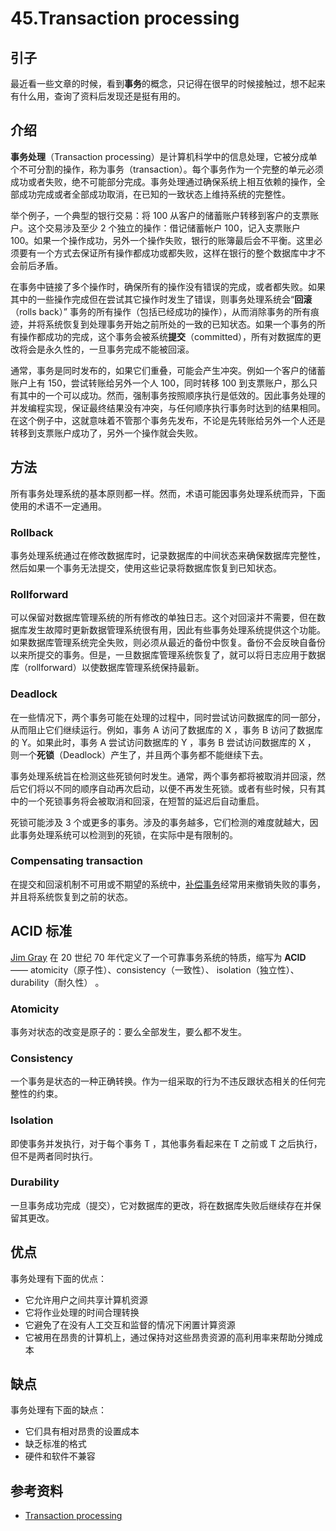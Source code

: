 # 45.Transaction processing
## <a name="reason"></a> 引子
最近看一些文章的时候，看到**事务**的概念，只记得在很早的时候接触过，想不起来有什么用，查询了资料后发现还是挺有用的。

## 介绍
**事务处理**（Transaction processing）是计算机科学中的信息处理，它被分成单个不可分割的操作，称为事务（transaction）。每个事务作为一个完整的单元必须成功或者失败，绝不可能部分完成。事务处理通过确保系统上相互依赖的操作，全部成功完成或者全部成功取消，在已知的一致状态上维持系统的完整性。

举个例子，一个典型的银行交易：将 100 从客户的储蓄账户转移到客户的支票账户。这个交易涉及至少 2 个独立的操作：借记储蓄帐户 100，记入支票账户 100。如果一个操作成功，另外一个操作失败，银行的账簿最后会不平衡。这里必须要有一个方式去保证所有操作都成功或都失败，这样在银行的整个数据库中才不会前后矛盾。

在事务中链接了多个操作时，确保所有的操作没有错误的完成，或者都失败。如果其中的一些操作完成但在尝试其它操作时发生了错误，则事务处理系统会“**回滚**（rolls back）” 事务的所有操作（包括已经成功的操作），从而消除事务的所有痕迹，并将系统恢复到处理事务开始之前所处的一致的已知状态。如果一个事务的所有操作都成功的完成，这个事务会被系统**提交**（committed），所有对数据库的更改将会是永久性的，一旦事务完成不能被回滚。

通常，事务是同时发布的，如果它们重叠，可能会产生冲突。例如一个客户的储蓄账户上有 150，尝试转账给另外一个人 100，同时转移 100 到支票账户，那么只有其中的一个可以成功。然而，强制事务按照顺序执行是低效的。因此事务处理的并发编程实现，保证最终结果没有冲突，与任何顺序执行事务时达到的结果相同。在这个例子中，这就意味着不管那个事务先发布，不论是先转账给另外一个人还是转移到支票账户成功了，另外一个操作就会失败。

## 方法
所有事务处理系统的基本原则都一样。然而，术语可能因事务处理系统而异，下面使用的术语不一定通用。

### Rollback
事务处理系统通过在修改数据库时，记录数据库的中间状态来确保数据库完整性，然后如果一个事务无法提交，使用这些记录将数据库恢复到已知状态。

### Rollforward
可以保留对数据库管理系统的所有修改的单独日志。这个对回滚并不需要，但在数据库发生故障时更新数据管理系统很有用，因此有些事务处理系统提供这个功能。如果数据库管理系统完全失败，则必须从最近的备份中恢复。备份不会反映自备份以来所提交的事务。但是，一旦数据库管理系统恢复了，就可以将日志应用于数据库（rollforward）以使数据库管理系统保持最新。

### Deadlock
在一些情况下，两个事务可能在处理的过程中，同时尝试访问数据库的同一部分，从而阻止它们继续运行。例如，事务 A 访问了数据库的 X ，事务 B 访问了数据库的 Y。如果此时，事务 A 尝试访问数据库的 Y ，事务 B 尝试访问数据库的 X ， 则一个**死锁**（Deadlock）产生了，并且两个事务都不能继续下去。

事务处理系统旨在检测这些死锁何时发生。通常，两个事务都将被取消并回滚，然后它们将以不同的顺序自动再次启动，以便不再发生死锁。或者有些时候，只有其中的一个死锁事务将会被取消和回滚，在短暂的延迟后自动重启。

死锁可能涉及 3 个或更多的事务。涉及的事务越多，它们检测的难度就越大，因此事务处理系统可以检测到的死锁，在实际中是有限制的。

### Compensating transaction
在提交和回滚机制不可用或不期望的系统中，[补偿事务][url-compensating]经常用来撤销失败的事务，并且将系统恢复到之前的状态。

## ACID 标准
[Jim Gray][url-person] 在 20 世纪 70 年代定义了一个可靠事务系统的特质，缩写为 **ACID** —— atomicity（原子性）、consistency（一致性）、 isolation（独立性）、durability（耐久性） 。
### Atomicity
事务对状态的改变是原子的：要么全部发生，要么都不发生。

### Consistency
一个事务是状态的一种正确转换。作为一组采取的行为不违反跟状态相关的任何完整性的约束。

### Isolation
即使事务并发执行，对于每个事务 T ，其他事务看起来在 T 之前或 T 之后执行，但不是两者同时执行。

### Durability
一旦事务成功完成（提交），它对数据库的更改，将在数据库失败后继续存在并保留其更改。

## 优点
事务处理有下面的优点：
- 它允许用户之间共享计算机资源
- 它将作业处理的时间合理转换
- 它避免了在没有人工交互和监督的情况下闲置计算资源
- 它被用在昂贵的计算机上，通过保持对这些昂贵资源的高利用率来帮助分摊成本

## 缺点
事务处理有下面的缺点：
- 它们具有相对昂贵的设置成本
- 缺乏标准的格式
- 硬件和软件不兼容


## <a name="reference"></a> 参考资料
- [Transaction processing][url-wiki-transaction]


[url-base]:https://xxholic.github.io/segment/images


[url-wiki-transaction]:https://en.wikipedia.org/wiki/Transaction_processing
[url-compensating]:https://en.wikipedia.org/wiki/Compensating_transaction
[url-person]:https://en.wikipedia.org/wiki/Jim_Gray_(computer_scientist)